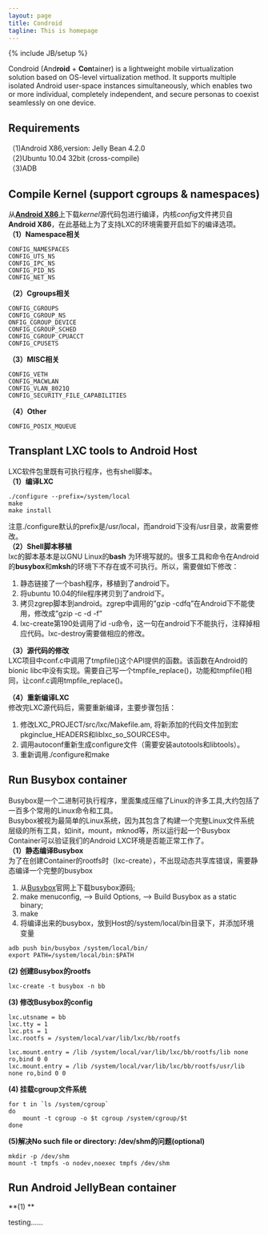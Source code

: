 ```yaml
---
layout: page
title: Condroid
tagline: This is homepage
---
```

{% include JB/setup %}

Condroid (And**roid** + **Con**tainer) is a lightweight mobile virtualization solution based on OS-level virtualization method. It supports multiple isolated Android user-space instances simultaneously, which enables two or more individual, completely independent, and secure personas to coexist seamlessly on one device.  

## Requirements
（1)Android X86,version: Jelly Bean 4.2.0  
（2)Ubuntu 10.04 32bit (cross-compile)  
（3)ADB 

## Compile Kernel (support cgroups & namespaces)

从[**Android X86**](http://git.android-x86.org)上下载*kernel*源代码包进行编译，内核*config*文件拷贝自 **Android X86**，在此基础上为了支持LXC的环境需要开启如下的编译选项。  
**（1）Namespace相关**  

	CONFIG_NAMESPACES  
	CONFIG_UTS_NS  
	CONFIG_IPC_NS  
	CONFIG_PID_NS  
	CONFIG_NET_NS  

**（2）Cgroups相关**
  
	CONFIG_CGROUPS  
	CONFIG_CGROUP_NS  
	ONFIG_CGROUP_DEVICE  
	CONFIG_CGROUP_SCHED  
	CONFIG_CGROUP_CPUACCT  
	CONFIG_CPUSETS  

**（3）MISC相关**
  
	CONFIG_VETH  
	CONFIG_MACWLAN  
	CONFIG_VLAN_8021Q  
	CONFIG_SECURITY_FILE_CAPABILITIES  

**（4）Other**
  
	CONFIG_POSIX_MQUEUE
    
## Transplant LXC tools to Android Host
LXC软件包里既有可执行程序，也有shell脚本。  
**（1）编译LXC**  

	./configure --prefix=/system/local	
	make
	make install

注意./configure默认的prefix是/usr/local，而android下没有/usr目录，故需要修改。  
**（2）Shell脚本移植**  
lxc的脚本基本是以GNU Linux的**bash** 为环境写就的。很多工具和命令在Android的**busybox**和**mksh**的环境下不存在或不可执行。所以，需要做如下修改：  
1. 静态链接了一个bash程序，移植到了android下。  
2. 将ubuntu 10.04的file程序拷贝到了android下。  
3. 拷贝zgrep脚本到android。zgrep中调用的”gzip -cdfq”在Android下不能使用，修改成”gzip -c -d -f”  
4.  lxc-create第190处调用了id -u命令，这一句在android下不能执行，注释掉相应代码。lxc-destroy需要做相应的修改。  

**（3）源代码的修改**  
LXC项目中conf.c中调用了tmpfile()这个API提供的函数。该函数在Android的bionic libc中没有实现。需要自己写一个tmpfile_replace()，功能和tmpfile()相同，让conf.c调用tmpfile_replace()。

**（4）重新编译LXC**  
修改完LXC源代码后，需要重新编译，主要步骤包括：  
1. 修改LXC_PROJECT/src/lxc/Makefile.am, 将新添加的代码文件加到宏pkginclue\_HEADERS和liblxc\_so\_SOURCES中。  
2. 调用autoconf重新生成configure文件（需要安装autotools和libtools）。  
3. 重新调用./configure和make

## Run Busybox container
Busybox是一个二进制可执行程序，里面集成压缩了Linux的许多工具,大约包括了一百多个常用的Linux命令和工具。  
Busybox被视为最简单的Linux系统，因为其包含了构建一个完整Linux文件系统层级的所有工具，如init，mount，mknod等，所以运行起一个Busybox Container可以验证我们的Android LXC环境是否能正常工作了。  
**（1）静态编译Busybox**  
为了在创建Container的rootfs时（lxc-create），不出现动态共享库错误，需要静态编译一个完整的busybox  
1. 从[Busybox](http://www.busybox.net)官网上下载busybox源码;  
2. make menuconfig, --> Build Options, --> Build Busybox as a static binary;  
3. make  
4. 将编译出来的busybox，放到Host的/system/local/bin目录下，并添加环境变量  

```
adb push bin/busybox /system/local/bin/
export PATH=/system/local/bin:$PATH
```  
**(2) 创建Busybox的rootfs**

	lxc-create -t busybox -n bb

**(3) 修改Busybox的config**

	lxc.utsname = bb
	lxc.tty = 1
	lxc.pts = 1
	lxc.rootfs = /system/local/var/lib/lxc/bb/rootfs  
	
	lxc.mount.entry = /lib /system/local/var/lib/lxc/bb/rootfs/lib none ro,bind 0 0
	lxc.mount.entry = /lib /system/local/var/lib/lxc/bb/rootfs/usr/lib none ro,bind 0 0

**(4) 挂载cgroup文件系统**

	for t in `ls /system/cgroup`
	do
		mount -t cgroup -o $t cgroup /system/cgroup/$t
	done

**(5)解决No such file or directory: /dev/shm的问题(optional)**

	mkdir -p /dev/shm
	mount -t tmpfs -o nodev,noexec tmpfs /dev/shm
## Run Android JellyBean container
**(1) **

testing......